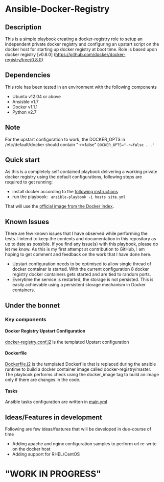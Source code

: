 # Ansible-Docker-Registry
## Description
This is a simple playbook creating a docker-registry role to setup an independent private docker registry and configuring an upstart script on the docker host for starting up docker registry at boot time. 
Role is based upon docker registry [v0.8.0] (https://github.com/docker/docker-registry/tree/0.8.0). 

## Dependencies
This role has been tested in an environment with the following components
 * Ubuntu v12.04 or above
 * Ansisble v1.7
 * Docker v1.1.1
 * Python v2.7

## Note
For the upstart configuration to work, the DOCKER_OPTS in /etc/default/docker should contain "-r=false"
`DOCKER_OPTS="-r=false ..."`

## Quick start
As this is a completely self contained playbook delivering a working private docker registry using the default configurations,
following steps are required to get running:
*  install docker according to the [following instructions](http://docs.docker.io/installation/#installation)
*  run the playbook: ` ansible-playbook -i hosts site.yml`
  
That will use the
[official image from the Docker index](https://index.docker.io/_/registry/).

## Known Issues
There are few known issues that I have observed while performing the tests. I intend to keep the contents and documentation in this repository as up to date as possible. If you find any issue(s) with this playbook, please do let me know. As this is my first attempt at contribution to GitHub, I am hoping to get comment and feedback on the work that I have done here.

 * Upstart configuration needs to be optimised to allow single thread of docker container is started. With the current configuration 8 docker registry docker containers gets started and are tied to random ports.
 * Everytime the service is restarted, the storage is not persisted. This is easily achievable using a persistent storage mechanism in Docker containers. 

## Under the bonnet
### Key components
#### Docker Registry Upstart Configuration
[docker-registry.conf.j2](roles/docker-registry/templates/docker-registry.conf.j2) is the templated Upstart configuration

#### Dockerfile
[Dockerfile.j2](roles/docker-registry/templates/Dockerfile.j2) is the templated Dockerfile that is replaced during the ansible runtime to build a docker container image called docker-registry/master. The playbook performs check using the docker_image tag to build an image only if there are changes in the code.

#### Tasks
Ansible tasks configuration are written in [main.yml](roles/docker-registry/tasks/main.yml)


## Ideas/Features in development
Following are few ideas/features that will be developed in due-course of time
 * Adding apache and nginx configuration samples to perform url re-write on the docker host
 * Adding support for RHEL/CentOS

"WORK IN PROGRESS"
===============
